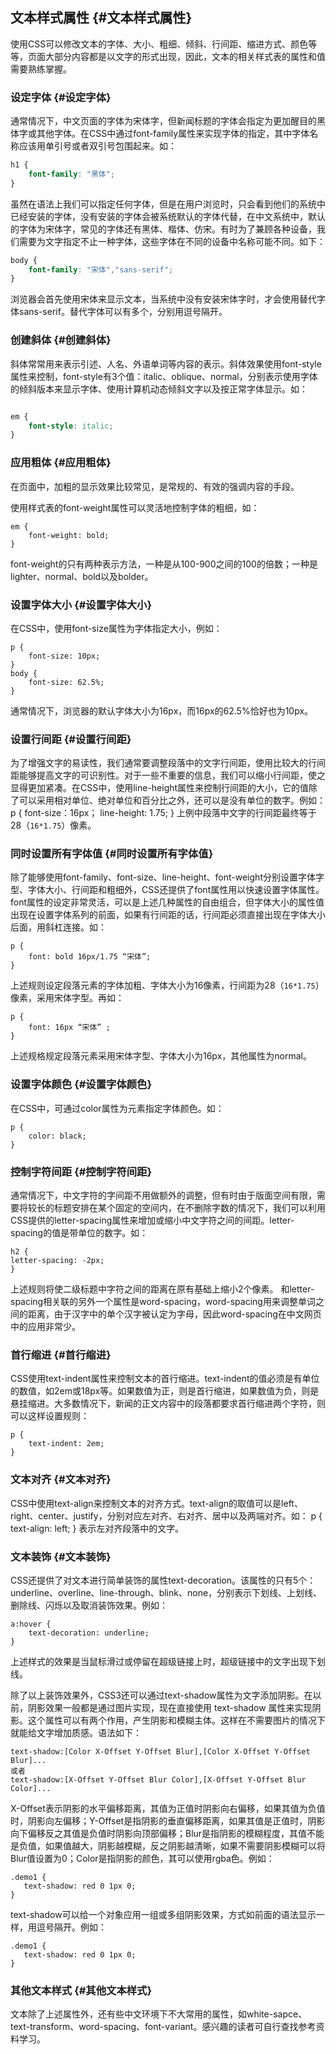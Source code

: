 ## 文本样式属性 {#文本样式属性}

使用CSS可以修改文本的字体、大小、粗细、倾斜、行间距、缩进方式、颜色等等，页面大部分内容都是以文字的形式出现，因此，文本的相关样式表的属性和值需要熟练掌握。

### 设定字体 {#设定字体}

通常情况下，中文页面的字体为宋体字，但新闻标题的字体会指定为更加醒目的黑体字或其他字体。在CSS中通过font-family属性来实现字体的指定，其中字体名称应该用单引号或者双引号包围起来。如：

```css
h1 {
    font-family: "黑体";
}
```

虽然在语法上我们可以指定任何字体，但是在用户浏览时，只会看到他们的系统中已经安装的字体，没有安装的字体会被系统默认的字体代替，在中文系统中，默认的字体为宋体字，常见的字体还有黑体、楷体、仿宋。有时为了兼顾各种设备，我们需要为文字指定不止一种字体，这些字体在不同的设备中名称可能不同。如下：

```css
body {
    font-family: "宋体","sans-serif";
}
```

浏览器会首先使用宋体来显示文本，当系统中没有安装宋体字时，才会使用替代字体sans-serif。替代字体可以有多个，分别用逗号隔开。

### 创建斜体 {#创建斜体}

斜体常常用来表示引述、人名、外语单词等内容的表示。斜体效果使用font-style属性来控制，font-style有3个值：italic、oblique、normal，分别表示使用字体的倾斜版本来显示字体、使用计算机动态倾斜文字以及按正常字体显示。如：

```css

em {
    font-style: italic;
}
```

### 应用粗体 {#应用粗体}

在页面中，加粗的显示效果比较常见，是常规的、有效的强调内容的手段。

使用样式表的font-weight属性可以灵活地控制字体的粗细，如：

```
em {
    font-weight: bold;
}
```

font-weight的只有两种表示方法，一种是从100-900之间的100的倍数；一种是lighter、normal、bold以及bolder。

### 设置字体大小 {#设置字体大小}

在CSS中，使用font-size属性为字体指定大小，例如：

```
p {
    font-size: 10px;
}
body {
    font-size: 62.5%;
}
```

通常情况下，浏览器的默认字体大小为16px，而16px的62.5\%恰好也为10px。

### 设置行间距 {#设置行间距}

为了增强文字的易读性，我们通常要调整段落中的文字行间距，使用比较大的行间距能够提高文字的可识别性。对于一些不重要的信息，我们可以缩小行间距，使之显得更加紧凑。在CSS中，使用line-height属性来控制行间距的大小，它的值除了可以采用相对单位、绝对单位和百分比之外，还可以是没有单位的数字。例如： p { font-size：16px； line-height: 1.75; } 上例中段落中文字的行间距最终等于28（`16*1.75`）像素。

### 同时设置所有字体值 {#同时设置所有字体值}

除了能够使用font-family、font-size、line-height、font-weight分别设置字体字型、字体大小、行间距和粗细外，CSS还提供了font属性用以快速设置字体属性。font属性的设定非常灵活，可以是上述几种属性的自由组合，但字体大小的属性值出现在设置字体系列的前面，如果有行间距的话，行间距必须直接出现在字体大小后面，用斜杠连接。如：

```
p {
    font: bold 16px/1.75 “宋体”;
}
```

上述规则设定段落元素的字体加粗、字体大小为16像素，行间距为28（`16*1.75`）像素，采用宋体字型。再如：

```
p {
    font: 16px “宋体” ;
}
```

上述规格规定段落元素采用宋体字型、字体大小为16px，其他属性为normal。

### 设置字体颜色 {#设置字体颜色}

在CSS中，可通过color属性为元素指定字体颜色。如：

```
p {
    color: black;
}
```

### 控制字符间距 {#控制字符间距}

通常情况下，中文字符的字间距不用做额外的调整，但有时由于版面空间有限，需要将较长的标题安排在某个固定的空间内，在不删除字数的情况下，我们可以利用CSS提供的letter-spacing属性来增加或缩小中文字符之间的间距。letter-spacing的值是带单位的数字。如：

```
h2 {
letter-spacing: -2px;
}
```

上述规则将使二级标题中字符之间的距离在原有基础上缩小2个像素。 和letter-spacing相关联的另外一个属性是word-spacing，word-spacing用来调整单词之间的距离，由于汉字中的单个汉字被认定为字母，因此word-spacing在中文网页中的应用非常少。

### 首行缩进 {#首行缩进}

CSS使用text-indent属性来控制文本的首行缩进。text-indent的值必须是有单位的数值，如2em或18px等。如果数值为正，则是首行缩进，如果数值为负，则是悬挂缩进。大多数情况下，新闻的正文内容中的段落都要求首行缩进两个字符，则可以这样设置规则：

```
p {
    text-indent: 2em;
}
```

### 文本对齐 {#文本对齐}

CSS中使用text-align来控制文本的对齐方式。text-align的取值可以是left、right、center、justify，分别对应左对齐、右对齐、居中以及两端对齐。如： p { text-align: left; } 表示左对齐段落中的文字。

### 文本装饰 {#文本装饰}

CSS还提供了对文本进行简单装饰的属性text-decoration。该属性的只有5个：underline、overline、line-through、blink、none，分别表示下划线、上划线、删除线、闪烁以及取消装饰效果。例如：

```
a:hover {
    text-decoration: underline;
}
```

上述样式的效果是当鼠标滑过或停留在超级链接上时，超级链接中的文字出现下划线。

除了以上装饰效果外，CSS3还可以通过text-shadow属性为文字添加阴影。在以前，阴影效果一般都是通过图片实现，现在直接使用 text-shadow 属性来实现阴影。这个属性可以有两个作用，产生阴影和模糊主体。这样在不需要图片的情况下就能给文字增加质感。语法如下：

```
text-shadow:[Color X-Offset Y-Offset Blur],[Color X-Offset Y-Offset Blur]...
或者
text-shadow:[X-Offset Y-Offset Blur Color],[X-Offset Y-Offset Blur Color]...

```

X-Offset表示阴影的水平偏移距离，其值为正值时阴影向右偏移，如果其值为负值时，阴影向左偏移；Y-Offset是指阴影的垂直偏移距离，如果其值是正值时，阴影向下偏移反之其值是负值时阴影向顶部偏移；Blur是指阴影的模糊程度，其值不能是负值，如果值越大，阴影越模糊，反之阴影越清晰，如果不需要阴影模糊可以将Blur值设置为0；Color是指阴影的颜色，其可以使用rgba色。例如：

```
.demo1 {
   text-shadow: red 0 1px 0;
}
```

text-shadow可以给一个对象应用一组或多组阴影效果，方式如前面的语法显示一样，用逗号隔开。例如：

```
.demo1 {
   text-shadow: red 0 1px 0;
}
```

### 其他文本样式 {#其他文本样式}

文本除了上述属性外，还有些中文环境下不大常用的属性，如white-sapce、text-transform、word-spacing、font-variant。感兴趣的读者可自行查找参考资料学习。


